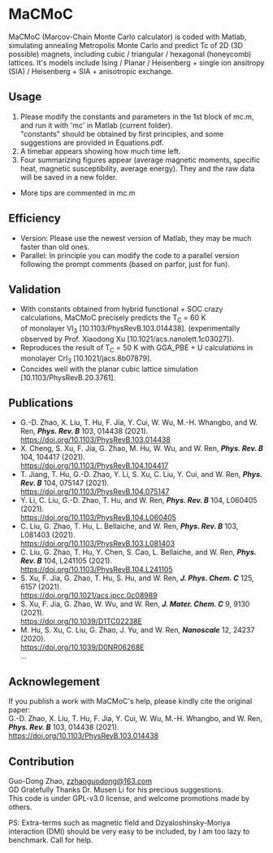 # MaCMoC
MaCMoC (Marcov-Chain Monte Carlo calculator) is coded with Matlab, simulating annealing Metropolis Monte Carlo and predict Tc of 2D (3D possible) magnets, including cubic / triangular / hexagonal (honeycomb) lattices. It's models include Ising / Planar / Heisenberg + single ion ansitropy (SIA) / Heisenberg + SIA + anisotropic exchange. 

## Usage
1. Please modify the constants and parameters in the 1st block of mc.m, and run it with 'mc' in Matlab (current folder).  
   "constants" should be obtained by first principles, and some suggestions are provided in Equations.pdf.
2. A timebar appears showing how much time left.
3. Four summarizing figures appear (average magnetic moments, specific heat, magnetic susceptibility, average energy). They and the raw data will be saved in a new folder.
-  More tips are commented in mc.m

## Efficiency
-  Version: Please use the newest version of Matlab, they may be much faster than old ones.  
-  Parallel: In principle you can modify the code to a parallel version following the prompt comments (based on parfor, just for fun).

## Validation
-  With constants obtained from hybrid functional + SOC crazy calculations, MaCMoC precisely predicts the T<sub>C</sub> = 60 K  
   of monolayer VI<sub>3</sub> [10.1103/PhysRevB.103.014438]. (experimentally observed by Prof. Xiaodong Xu [10.1021/acs.nanolett.1c03027]).  
-  Reproduces the result of T<sub>C</sub> = 50 K with GGA_PBE + U calculations in monolayer CrI<sub>3</sub> [10.1021/jacs.8b07879].
-  Concides well with the planar cubic lattice simulation [10.1103/PhysRevB.20.3761].

## Publications
-  G.-D. Zhao, X. Liu, T. Hu, F. Jia, Y. Cui, W. Wu, M.-H. Whangbo, and W. Ren, ***Phys. Rev. B*** 103, 014438 (2021).  
   https://doi.org/10.1103/PhysRevB.103.014438
-  X. Cheng, S. Xu, F. Jia, G. Zhao, M. Hu, W. Wu, and W. Ren, ***Phys. Rev. B*** 104, 104417 (2021).  
   https://doi.org/10.1103/PhysRevB.104.104417
-  T. Jiang, T. Hu, G.-D. Zhao, Y. Li, S. Xu, C. Liu, Y. Cui, and W. Ren, ***Phys. Rev. B*** 104, 075147 (2021).  
   https://doi.org/10.1103/PhysRevB.104.075147
-  Y. Li, C. Liu, G.-D. Zhao, T. Hu, and W. Ren, ***Phys. Rev. B*** 104, L060405 (2021).  
   https://doi.org/10.1103/PhysRevB.104.L060405
-  C. Liu, G. Zhao, T. Hu, L. Bellaiche, and W. Ren, ***Phys. Rev. B*** 103, L081403 (2021).  
   https://doi.org/10.1103/PhysRevB.103.L081403
-  C. Liu, G. Zhao, T. Hu, Y. Chen, S. Cao, L. Bellaiche, and W. Ren, ***Phys. Rev. B*** 104, L241105 (2021).  
   https://doi.org/10.1103/PhysRevB.104.L241105
-  S. Xu, F. Jia, G. Zhao, T. Hu, S. Hu, and W. Ren, ***J. Phys. Chem. C*** 125, 6157 (2021).  
   https://doi.org/10.1021/acs.jpcc.0c08989
-  S. Xu, F. Jia, G. Zhao, W. Wu, and W. Ren, ***J. Mater. Chem. C*** 9, 9130 (2021).  
   https://doi.org/10.1039/D1TC02238E
-  M. Hu, S. Xu, C. Liu, G. Zhao, J. Yu, and W. Ren, ***Nanoscale*** 12, 24237 (2020).  
   https://doi.org/10.1039/D0NR06268E  
...

## Acknowlegement
If you publish a work with MaCMoC's help, please kindly cite the original paper:  
G.-D. Zhao, X. Liu, T. Hu, F. Jia, Y. Cui, W. Wu, M.-H. Whangbo, and W. Ren, ***Phys. Rev. B*** 103, 014438 (2021).  
https://doi.org/10.1103/PhysRevB.103.014438

## Contribution
Guo-Dong Zhao, zzhaoguodong@163.com  
   GD Gratefully Thanks Dr. Musen Li for his precious suggestions.  
This code is under GPL-v3.0 license, and welcome promotions made by others.

PS: Extra-terms such as magnetic field and Dzyaloshinsky-Moriya interaction (DMI) should be very easy to be included, by I am too lazy to benchmark. Call for help.
